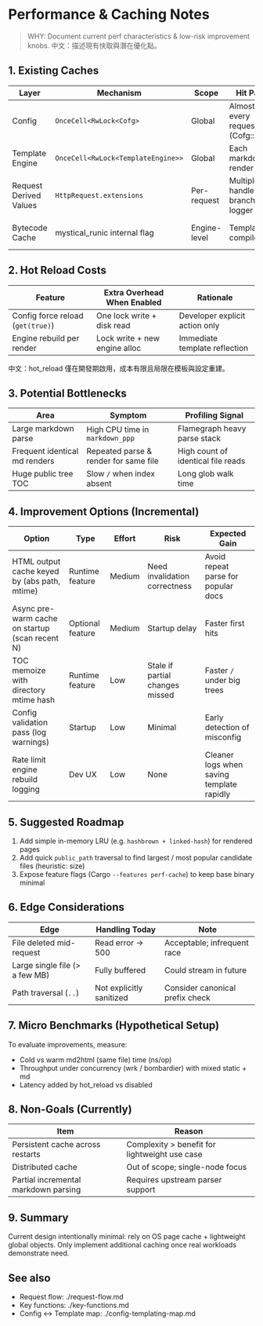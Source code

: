# Performance & Caching Notes

> WHY: Document current perf characteristics & low-risk improvement knobs. 中文：描述現有快取與潛在優化點。

## 1. Existing Caches

| Layer                  | Mechanism                          | Scope        | Hit Path                           | Miss Cost                  |
| ---------------------- | ---------------------------------- | ------------ | ---------------------------------- | -------------------------- |
| Config                 | `OnceCell<RwLock<Cofg>`            | Global       | Almost every request (Cofg::new)   | Disk read + deserialize    |
| Template Engine        | `OnceCell<RwLock<TemplateEngine>>` | Global       | Each markdown render               | Engine construction        |
| Request Derived Values | `HttpRequest.extensions`           | Per-request  | Multiple handler branches + logger | Recompute path decode/join |
| Bytecode Cache         | mystical_runic internal flag       | Engine-level | Template compile                   | Parse + compile template   |

## 2. Hot Reload Costs

| Feature                           | Extra Overhead When Enabled   | Rationale                      |
| --------------------------------- | ----------------------------- | ------------------------------ |
| Config force reload (`get(true)`) | One lock write + disk read    | Developer explicit action only |
| Engine rebuild per render         | Lock write + new engine alloc | Immediate template reflection  |

中文：hot_reload 僅在開發期啟用，成本有限且局限在模板與設定重建。

## 3. Potential Bottlenecks

| Area                          | Symptom                               | Profiling Signal                   |
| ----------------------------- | ------------------------------------- | ---------------------------------- |
| Large markdown parse          | High CPU time in `markdown_ppp`       | Flamegraph heavy parse stack       |
| Frequent identical md renders | Repeated parse & render for same file | High count of identical file reads |
| Huge public tree TOC          | Slow `/` when index absent            | Long glob walk time                |

## 4. Improvement Options (Incremental)

| Option                                          | Type             | Effort | Risk                            | Expected Gain                             |
| ----------------------------------------------- | ---------------- | ------ | ------------------------------- | ----------------------------------------- |
| HTML output cache keyed by (abs path, mtime)    | Runtime feature  | Medium | Need invalidation correctness   | Avoid repeat parse for popular docs       |
| Async pre-warm cache on startup (scan recent N) | Optional feature | Medium | Startup delay                   | Faster first hits                         |
| TOC memoize with directory mtime hash           | Runtime feature  | Low    | Stale if partial changes missed | Faster `/` under big trees                |
| Config validation pass (log warnings)           | Startup          | Low    | Minimal                         | Early detection of misconfig              |
| Rate limit engine rebuild logging               | Dev UX           | Low    | None                            | Cleaner logs when saving template rapidly |

## 5. Suggested Roadmap

1. Add simple in-memory LRU (e.g. `hashbrown + linked-hash`) for rendered pages
2. Add quick `public_path` traversal to find largest / most popular candidate files (heuristic: size)
3. Expose feature flags (Cargo `--features perf-cache`) to keep base binary minimal

## 6. Edge Considerations

| Edge                           | Handling Today           | Note                            |
| ------------------------------ | ------------------------ | ------------------------------- |
| File deleted mid-request       | Read error → 500         | Acceptable; infrequent race     |
| Large single file (> a few MB) | Fully buffered           | Could stream in future          |
| Path traversal (`..`)          | Not explicitly sanitized | Consider canonical prefix check |

## 7. Micro Benchmarks (Hypothetical Setup)

To evaluate improvements, measure:

- Cold vs warm md2html (same file) time (ns/op)
- Throughput under concurrency (wrk / bombardier) with mixed static + md
- Latency added by hot_reload vs disabled

## 8. Non-Goals (Currently)

| Item                                 | Reason                                        |
| ------------------------------------ | --------------------------------------------- |
| Persistent cache across restarts     | Complexity > benefit for lightweight use case |
| Distributed cache                    | Out of scope; single-node focus               |
| Partial incremental markdown parsing | Requires upstream parser support              |

## 9. Summary

Current design intentionally minimal: rely on OS page cache + lightweight global objects. Only implement additional caching once real workloads demonstrate need.

## See also

- Request flow: ./request-flow.md
- Key functions: ./key-functions.md
- Config ↔ Template map: ./config-templating-map.md
